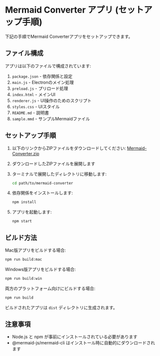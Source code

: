 # Mermaid Converter アプリ (セットアップ手順)

下記の手順でMermaid Converterアプリをセットアップできます。

## ファイル構成

アプリは以下のファイルで構成されています:

1. `package.json` - 依存関係と設定
2. `main.js` - Electronのメイン処理
3. `preload.js` - プリロード処理
4. `index.html` - メインUI
5. `renderer.js` - UI操作のためのスクリプト
6. `styles.css` - UIスタイル
7. `README.md` - 説明書
8. `sample.mmd` - サンプルMermaidファイル

## セットアップ手順

1. 以下のリンクからZIPファイルをダウンロードしてください:
   [Mermaid-Converter.zip](https://drive.google.com/file/d/1S4NnpJBwE0YdF2-8-RdzwgDx9RQWa8gq/view?usp=sharing)

2. ダウンロードしたZIPファイルを展開します

3. ターミナルで展開したディレクトリに移動します:
   ```bash
   cd path/to/mermaid-converter
   ```

4. 依存関係をインストールします:
   ```bash
   npm install
   ```

5. アプリを起動します:
   ```bash
   npm start
   ```

## ビルド方法

Mac版アプリをビルドする場合:
```bash
npm run build:mac
```

Windows版アプリをビルドする場合:
```bash
npm run build:win
```

両方のプラットフォーム向けにビルドする場合:
```bash
npm run build
```

ビルドされたアプリは `dist` ディレクトリに生成されます。

## 注意事項

- Node.js と npm が事前にインストールされている必要があります
- @mermaid-js/mermaid-cli はインストール時に自動的にダウンロードされます